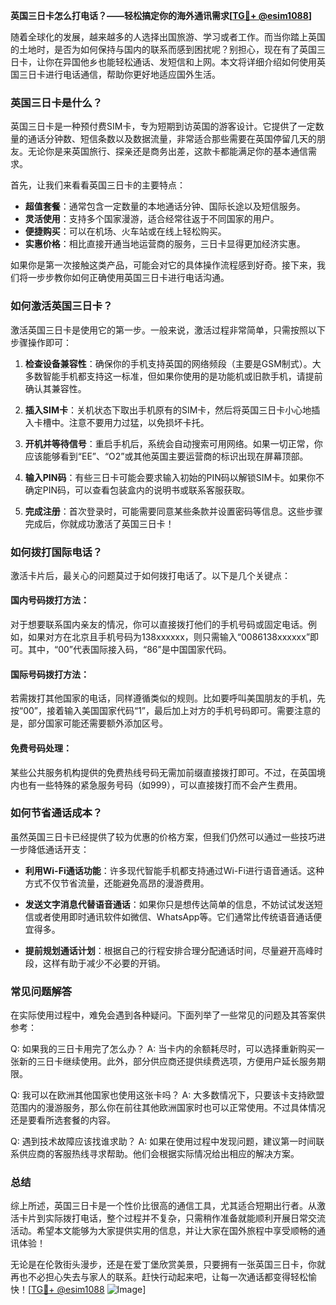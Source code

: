 **英国三日卡怎么打电话？——轻松搞定你的海外通讯需求[[TG💪+ @esim1088](https://t.me/s/esim1088)]**

随着全球化的发展，越来越多的人选择出国旅游、学习或者工作。而当你踏上英国的土地时，是否为如何保持与国内的联系而感到困扰呢？别担心，现在有了英国三日卡，让你在异国他乡也能轻松通话、发短信和上网。本文将详细介绍如何使用英国三日卡进行电话通信，帮助你更好地适应国外生活。

### 英国三日卡是什么？

英国三日卡是一种预付费SIM卡，专为短期到访英国的游客设计。它提供了一定数量的通话分钟数、短信条数以及数据流量，非常适合那些需要在英国停留几天的朋友。无论你是来英国旅行、探亲还是商务出差，这款卡都能满足你的基本通信需求。

首先，让我们来看看英国三日卡的主要特点：

- **超值套餐**：通常包含一定数量的本地通话分钟、国际长途以及短信服务。
- **灵活使用**：支持多个国家漫游，适合经常往返于不同国家的用户。
- **便捷购买**：可以在机场、火车站或在线上轻松购买。
- **实惠价格**：相比直接开通当地运营商的服务，三日卡显得更加经济实惠。

如果你是第一次接触这类产品，可能会对它的具体操作流程感到好奇。接下来，我们将一步步教你如何正确使用英国三日卡进行电话沟通。

### 如何激活英国三日卡？

激活英国三日卡是使用它的第一步。一般来说，激活过程非常简单，只需按照以下步骤操作即可：

1. **检查设备兼容性**：确保你的手机支持英国的网络频段（主要是GSM制式）。大多数智能手机都支持这一标准，但如果你使用的是功能机或旧款手机，请提前确认其兼容性。
   
2. **插入SIM卡**：关机状态下取出手机原有的SIM卡，然后将英国三日卡小心地插入卡槽中。注意不要用力过猛，以免损坏卡托。

3. **开机并等待信号**：重启手机后，系统会自动搜索可用网络。如果一切正常，你应该能够看到“EE”、“O2”或其他英国主要运营商的标识出现在屏幕顶部。

4. **输入PIN码**：有些三日卡可能会要求输入初始的PIN码以解锁SIM卡。如果你不确定PIN码，可以查看包装盒内的说明书或联系客服获取。

5. **完成注册**：首次登录时，可能需要同意某些条款并设置密码等信息。这些步骤完成后，你就成功激活了英国三日卡！

### 如何拨打国际电话？

激活卡片后，最关心的问题莫过于如何拨打电话了。以下是几个关键点：

#### 国内号码拨打方法：
对于想要联系国内亲友的情况，你可以直接拨打他们的手机号码或固定电话。例如，如果对方在北京且手机号码为138xxxxxx，则只需输入“0086138xxxxxx”即可。其中，“00”代表国际接入码，“86”是中国国家代码。

#### 国际号码拨打方法：
若需拨打其他国家的电话，同样遵循类似的规则。比如要呼叫美国朋友的手机，先按“00”，接着输入美国国家代码“1”，最后加上对方的手机号码即可。需要注意的是，部分国家可能还需要额外添加区号。

#### 免费号码处理：
某些公共服务机构提供的免费热线号码无需加前缀直接拨打即可。不过，在英国境内也有一些特殊的紧急服务号码（如999），可以直接拨打而不会产生费用。

### 如何节省通话成本？

虽然英国三日卡已经提供了较为优惠的价格方案，但我们仍然可以通过一些技巧进一步降低通话开支：

- **利用Wi-Fi通话功能**：许多现代智能手机都支持通过Wi-Fi进行语音通话。这种方式不仅节省流量，还能避免高昂的漫游费用。
  
- **发送文字消息代替语音通话**：如果你只是想传达简单的信息，不妨试试发送短信或者使用即时通讯软件如微信、WhatsApp等。它们通常比传统语音通话便宜得多。

- **提前规划通话计划**：根据自己的行程安排合理分配通话时间，尽量避开高峰时段，这样有助于减少不必要的开销。

### 常见问题解答

在实际使用过程中，难免会遇到各种疑问。下面列举了一些常见的问题及其答案供参考：

Q: 如果我的三日卡用完了怎么办？
A: 当卡内的余额耗尽时，可以选择重新购买一张新的三日卡继续使用。此外，部分供应商还提供续费选项，方便用户延长服务期限。

Q: 我可以在欧洲其他国家也使用这张卡吗？
A: 大多数情况下，只要该卡支持欧盟范围内的漫游服务，那么你在前往其他欧洲国家时也可以正常使用。不过具体情况还是要看所选套餐的内容。

Q: 遇到技术故障应该找谁求助？
A: 如果在使用过程中发现问题，建议第一时间联系供应商的客服热线寻求帮助。他们会根据实际情况给出相应的解决方案。

### 总结

综上所述，英国三日卡是一个性价比很高的通信工具，尤其适合短期出行者。从激活卡片到实际拨打电话，整个过程并不复杂，只需稍作准备就能顺利开展日常交流活动。希望本文能够为大家提供实用的信息，并让大家在国外旅程中享受顺畅的通讯体验！

无论是在伦敦街头漫步，还是在爱丁堡欣赏美景，只要拥有一张英国三日卡，你就再也不必担心失去与家人的联系。赶快行动起来吧，让每一次通话都变得轻松愉快！[[TG💪+ @esim1088](https://t.me/s/esim1088) ![Image](https://i.postimg.cc/4NQfJmqS/Snipaste-2025-05-13-00-14-12.png)]